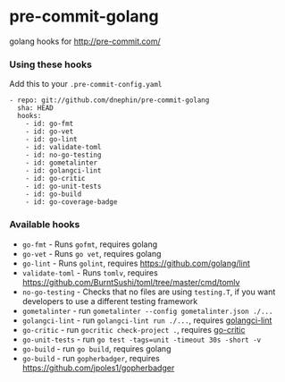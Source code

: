
pre-commit-golang
=================

golang hooks for http://pre-commit.com/

### Using these hooks

Add this to your `.pre-commit-config.yaml`

    - repo: git://github.com/dnephin/pre-commit-golang
      sha: HEAD
      hooks:
        - id: go-fmt
        - id: go-vet
        - id: go-lint
        - id: validate-toml
        - id: no-go-testing
        - id: gometalinter
        - id: golangci-lint
        - id: go-critic
        - id: go-unit-tests
        - id: go-build
        - id: go-coverage-badge

### Available hooks

- `go-fmt` - Runs `gofmt`, requires golang
- `go-vet` - Runs `go vet`, requires golang
- `go-lint` - Runs `golint`, requires https://github.com/golang/lint
- `validate-toml` - Runs `tomlv`, requires
   https://github.com/BurntSushi/toml/tree/master/cmd/tomlv
- `no-go-testing` - Checks that no files are using `testing.T`, if you want
  developers to use a different testing framework
- `gometalinter` - run `gometalinter --config gometalinter.json ./...`
- `golangci-lint` - run `golangci-lint run ./...`, requires
  [golangci-lint](https://github.com/golangci/golangci-lint)
- `go-critic` - run `gocritic check-project .`, requires [go-critic](https://github.com/go-critic/go-critic)
- `go-unit-tests` - run `go test -tags=unit -timeout 30s -short -v`
- `go-build` - run `go build`, requires golang
- `go-build` - run `gopherbadger`, requires https://github.com/jpoles1/gopherbadger
